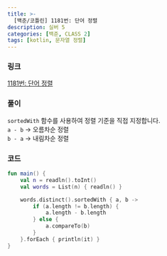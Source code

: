 ```yaml
---
title: >-
  [백준/코틀린] 1181번: 단어 정렬
description: 실버 5
categories: [백준, CLASS 2]
tags: [kotlin, 문자열 정렬]
---
```


### 링크
[1181번: 단어 정렬](https://www.acmicpc.net/problem/1181)

### 풀이
`sortedWith` 함수를 사용하여 정렬 기준을 직접 지정합니다.\
`a - b` -> 오름차순 정렬\
`b - a` -> 내림차순 정렬

### 코드
```kotlin
fun main() {
    val n = readln().toInt()
    val words = List(n) { readln() }

    words.distinct().sortedWith { a, b ->
        if (a.length != b.length) {
            a.length - b.length
        } else {
            a.compareTo(b)
        }
    }.forEach { println(it) }
}

```
